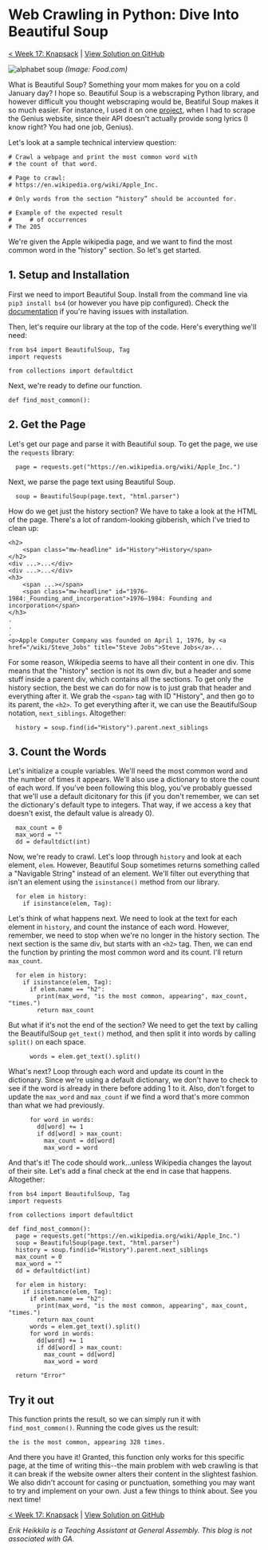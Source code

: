 # Web Crawling in Python: Dive Into Beautiful Soup

[< Week 17: Knapsack](https://dev.to/erikhei/help-pierre-the-py-pirate-solve-this-knapsack-problem-7jo) | [View Solution on GitHub](https://github.com/erik-hei/whiteboarding-with-erik/blob/master/misc/web_scraping.py)

![alphabet soup](https://img.sndimg.com/food/image/upload/c_thumb,q_80,w_562,h_316/v1/img/recipes/11/21/33/picZciKrq.jpg)
*(Image: Food.com)*

What is Beautiful Soup? Something your mom makes for you on a cold January day? I hope so. Beautiful Soup is a webscraping Python library, and however difficult you thought webscraping would be, Beatiful Soup makes it so much easier. For instance, I used it on one [project](https://github.com/erik-hei/lyrical), when I had to scrape the Genius website, since their API doesn't actually provide song lyrics (I know right? You had one job, Genius). 

Let's look at a sample technical interview question:


	# Crawl a webpage and print the most common word with 
	# the count of that word.
	
	# Page to crawl:
	# https://en.wikipedia.org/wiki/Apple_Inc.
	
	# Only words from the section “history” should be accounted for.
	
	# Example of the expected result
	#     # of occurrences
	# The 205
	
We're given the Apple wikipedia page, and we want to find the most common word in the "history" section. So let's get started. 

## 1. Setup and Installation

First we need to import Beautiful Soup. Install from the command line via `pip3 install bs4` (or however you have pip configured). Check the [documentation](https://www.crummy.com/software/BeautifulSoup/bs4/doc/) if you're having issues with installation. 

Then, let's require our library at the top of the code. Here's everything we'll need:

	from bs4 import BeautifulSoup, Tag
	import requests
	
	from collections import defaultdict

Next, we're ready to define our function.

	def find_most_common():


## 2. Get the Page

Let's get our page and parse it with Beautiful soup. To get the page, we use the `requests` library:

	  page = requests.get("https://en.wikipedia.org/wiki/Apple_Inc.")

Next, we parse the page text using Beautiful Soup.

	  soup = BeautifulSoup(page.text, "html.parser")
	  
How do we get just the history section? We have to take a look at the HTML of the page. There's a lot of random-looking gibberish, which I've tried to clean up:

	<h2>
		<span class="mw-headline" id="History">History</span>
	</h2>
	<div ...>...</div>
	<div ...>...</div>
	<h3>
		<span ...></span>
		<span class="mw-headline" id="1976–1984:_Founding_and_incorporation">1976–1984: Founding and incorporation</span>
	</h3>
	.
	.
	.
	<p>Apple Computer Company was founded on April 1, 1976, by <a href="/wiki/Steve_Jobs" title="Steve Jobs">Steve Jobs</a>...

For some reason, Wikipedia seems to have all their content in one div. This means that the "history" section is not its own div, but a header and some stuff inside a parent div, which contains all the sections. To get only the history section, the best we can do for now is to just grab that header and everything after it. We grab the `<span>` tag with ID "History", and then go to its parent, the `<h2>`. To get everything after it, we can use the BeautifulSoup notation, `next_siblings`. Altogether:

	  history = soup.find(id="History").parent.next_siblings
	  
## 3. Count the Words

Let's initialize a couple variables. We'll need the most common word and the number of times it appears. We'll also use a dictionary to store the count of each word. If you've been following this blog, you've probably guessed that we'll use a default dicitonary for this (if you don't remember, we can set the dictionary's default type to integers. That way, if we access a key that doesn't exist, the default value is already 0). 

	  max_count = 0
	  max_word = ""
	  dd = defaultdict(int)
	
Now, we're ready to crawl. Let's loop through `history` and look at each element, `elem`. However, Beautiful Soup sometimes returns something called a "Navigable String" instead of an element. We'll filter out everything that isn't an element using the `isinstance()` method from our library.

	  for elem in history:
	    if isinstance(elem, Tag):
	        
Let's think of what happens next. We need to look at the text for each element in `history`, and count the instance of each word. However, remember, we need to stop when we're no longer in the history section. The next section is the same div, but starts with an `<h2>` tag. Then, we can end the function by printing the most common word and its count. I'll return `max_count`.

	  for elem in history:
	    if isinstance(elem, Tag):
	      if elem.name == "h2":
	        print(max_word, "is the most common, appearing", max_count, "times.")
	        return max_count
	        
But what if it's not the end of the section? We need to get the text by calling the BeautifulSoup `get_text()` method, and then split it into words by calling `split()` on each space. 

	      words = elem.get_text().split()
	      
What's next? Loop through each word and update its count in the dictionary. Since we're using a default dictionary, we don't have to check to see if the word is already in there before adding 1 to it. Also, don't forget to update the `max_word` and `max_count` if we find a word that's more common than what we had previously. 

	      for word in words:
	        dd[word] += 1
	        if dd[word] > max_count:
	          max_count = dd[word]
	          max_word = word 

And that's it! The code should work...unless Wikipedia changes the layout of their site. Let's add a final check at the end in case that happens. Altogether:
	
	from bs4 import BeautifulSoup, Tag
	import requests
	
	from collections import defaultdict
	
	def find_most_common():
	  page = requests.get("https://en.wikipedia.org/wiki/Apple_Inc.")
	  soup = BeautifulSoup(page.text, "html.parser")
	  history = soup.find(id="History").parent.next_siblings
	  max_count = 0
	  max_word = ""
	  dd = defaultdict(int)
	
	  for elem in history:
	    if isinstance(elem, Tag):
	      if elem.name == "h2":
	        print(max_word, "is the most common, appearing", max_count, "times.")
	        return max_count
	      words = elem.get_text().split()
	      for word in words:
	        dd[word] += 1
	        if dd[word] > max_count:
	          max_count = dd[word]
	          max_word = word
	
	  return "Error"

## Try it out

This function prints the result, so we can simply run it with `find_most_common()`. Running the code gives us the result:


	the is the most common, appearing 328 times.
	  
	  
And there you have it! Granted, this function only works for this specific page, at the time of writing this--the main problem with web crawling is that it can break if the website owner alters their content in the slightest fashion. We also didn't account for casing or punctuation, something you may want to try and implement on your own. Just a few things to think about. See you next time!

[< Week 17: Knapsack](https://dev.to/erikhei/help-pierre-the-py-pirate-solve-this-knapsack-problem-7jo) | [View Solution on GitHub](https://github.com/erik-hei/whiteboarding-with-erik/blob/master/misc/web_scraping.py)


*Erik Heikkila is a Teaching Assistant at General Assembly. This blog is not associated with GA.*
